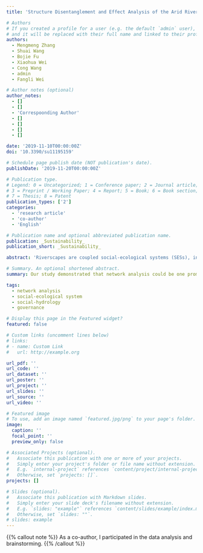 ```yaml
---
title: 'Structure Disentanglement and Effect Analysis of the Arid Riverscape Social-Ecological System Using a Network Approach'

# Authors
# If you created a profile for a user (e.g. the default `admin` user), write the username (folder name) here
# and it will be replaced with their full name and linked to their profile.
authors:
  - Mengmeng Zhang
  - Shuai Wang
  - Bojie Fu
  - Xiaohua Wei
  - Cong Wang
  - admin
  - Fangli Wei

# Author notes (optional)
author_notes:
  - []
  - []
  - 'Correspoonding Author'
  - []
  - []
  - []
  - []

date: '2019-11-10T00:00:00Z'
doi: '10.3390/su11195159'

# Schedule page publish date (NOT publication's date).
publishDate: '2019-11-20T00:00:00Z'

# Publication type.
# Legend: 0 = Uncategorized; 1 = Conference paper; 2 = Journal article;
# 3 = Preprint / Working Paper; 4 = Report; 5 = Book; 6 = Book section;
# 7 = Thesis; 8 = Patent
publication_types: ['2']
categories:
  - 'research article'
  - 'co-author'
  - 'English'

# Publication name and optional abbreviated publication name.
publication: _Sustainability_
publication_short: _Sustainability_

abstract: 'Riverscapes are coupled social-ecological systems (SESs), in which the differences between the scales and functioning of interacting social and ecological components ( “mismatch”) impose challenges for global arid basin sustainability. Here, we defined riverscape SESs as networks of connected ecological and social components (nodes) to disentangle the structure and effects of SESs in Heihe River Basin (HRB) in arid regions of northwest China. Results showed the ecological network in HRB has low network density and high vertex strength. Heihe River Basin Bureau, as an emerging bridging organization, changed the SES structure and increased the matching degree of SES from 0.33 to 0.53, which has caused an obvious improvement in the downstream ecology. However, the characteristics of the ecological network demonstrated that cross-boundary management actions restricted to only the river would exacerbate local environmental pressures, such as the continued decline of groundwater in midstream regions and the potential appropriation of water for ecology by the expanding farmland in the downstream region. Our study demonstrated that network analysis could be one promising direction to untangle the complex SES and understand the relationship between SES structure and outcomes. We suggest comanaging the cross-boundary river and lands to further match the SES for basin sustainability.'

# Summary. An optional shortened abstract.
summary: Our study demonstrated that network analysis could be one promising direction to untangle the complex SES and understand the relationship between SES structure and outcomes. We suggest comanaging the cross-boundary river and lands to further match the SES for basin sustainability.

tags: 
  - network analysis
  - social-ecological system
  - social-hydrology
  - governance

# Display this page in the Featured widget?
featured: false

# Custom links (uncomment lines below)
# links:
# - name: Custom Link
#   url: http://example.org

url_pdf: ''
url_code: ''
url_dataset: ''
url_poster: ''
url_project: ''
url_slides: ''
url_source: ''
url_video: ''

# Featured image
# To use, add an image named `featured.jpg/png` to your page's folder.
image:
  caption: ''
  focal_point: ''
  preview_only: false

# Associated Projects (optional).
#   Associate this publication with one or more of your projects.
#   Simply enter your project's folder or file name without extension.
#   E.g. `internal-project` references `content/project/internal-project/index.md`.
#   Otherwise, set `projects: []`.
projects: []

# Slides (optional).
#   Associate this publication with Markdown slides.
#   Simply enter your slide deck's filename without extension.
#   E.g. `slides: "example"` references `content/slides/example/index.md`.
#   Otherwise, set `slides: ""`.
# slides: example
---
```


{{% callout note %}}
As a co-author, I participated in the data analysis and brainstorming.
{{% /callout %}}
